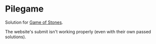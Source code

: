 # Pilegame
Solution for [Game of Stones](https://www.codechef.com/problems/PILEGAME).

The website's submit isn't working properly (even with their own passed solutions).

